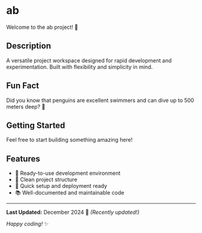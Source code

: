 # ab

Welcome to the ab project! 🚀

## Description

A versatile project workspace designed for rapid development and experimentation. Built with flexibility and simplicity in mind.

## Fun Fact

Did you know that penguins are excellent swimmers and can dive up to 500 meters deep? 🐧

## Getting Started

Feel free to start building something amazing here!

## Features

- 🔧 Ready-to-use development environment
- 📁 Clean project structure
- 🚀 Quick setup and deployment ready
- 📚 Well-documented and maintainable code

---

**Last Updated:** December 2024 📅 _(Recently updated!)_

*Happy coding!* ✨
